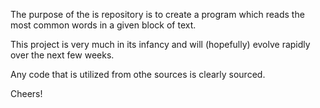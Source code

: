 The purpose of the is repository is to create a program which reads the most common words in a given block of text.

This project is very much in its infancy and will (hopefully) evolve rapidly over the next few weeks.

Any code that is utilized from othe sources is clearly sourced.

Cheers!
